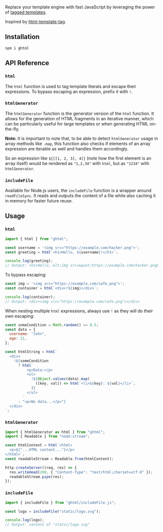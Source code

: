 Replace your template engine with fast JavaScript by leveraging the power of [tagged templates](https://developer.mozilla.org/en-US/docs/Web/JavaScript/Reference/Template_literals#tagged_templates).

Inspired by [html-template-tag](https://github.com/AntonioVdlC/html-template-tag).

## Installation

```shell
npm i ghtml
```

## API Reference

### `html`

The `html` function is used to tag template literals and escape their expressions. To bypass escaping an expression, prefix it with `!`.

### `htmlGenerator`

The `htmlGenerator` function is the generator version of the `html` function. It allows for the generation of HTML fragments in an iterative manner, which can be particularly useful for large templates or when generating HTML on-the-fly.

**Note:** It is important to note that, to be able to detect `htmlGenerator` usage in array methods like `.map`, this function also checks if elements of an array expression are iterable as well and handles them accordingly.

So an expression like `${[[1, 2, 3], 4]}` (note how the first element is an array itself) would be rendered as `"1,2,34"` with `html`, but as `"1234"` with `htmlGenerator`.

### `includeFile`

Available for Node.js users, the `includeFile` function is a wrapper around `readFileSync`. It reads and outputs the content of a file while also caching it in memory for faster future reuse.

## Usage

### `html`

```js
import { html } from "ghtml";

const username = '<img src="https://example.com/hacker.png">';
const greeting = html`<h1>Hello, ${username}!</h1>`;

console.log(greeting);
// Output: <h1>Hello, &lt;img src=&quot;https://example.com/hacker.png&quot;&gt;</h1>
```

To bypass escaping:

```js
const img = '<img src="https://example.com/safe.png">';
const container = html`<div>!${img}</div>`;

console.log(container);
// Output: <div><img src="https://example.com/safe.png"></div>
```

When nesting multiple `html` expressions, always use `!` as they will do their own escaping:

```js
const someCondition = Math.random() >= 0.5;
const data = {
  username: "John",
  age: 21,
};

const htmlString = html`
  <div>
    !${someCondition
      ? html`
          <p>Data:</p>
          <ul>
            !${Object.values(data).map(
              ([key, val]) => html`<li>${key}: ${val}</li>`,
            )}
          </ul>
        `
      : "<p>No data...</p>"}
  </div>
`;
```

### `htmlGenerator`

```js
import { htmlGenerator as html } from "ghtml";
import { Readable } from "node:stream";

const htmlContent = html`<html>
  <p>${"...HTML content..."}</p>
</html>`;
const readableStream = Readable.from(htmlContent);

http.createServer((req, res) => {
  res.writeHead(200, { "Content-Type": "text/html;charset=utf-8" });
  readableStream.pipe(res);
});
```

### `includeFile`

```js
import { includeFile } from "ghtml/includeFile.js";

const logo = includeFile("static/logo.svg");

console.log(logo);
// Output: content of "static/logo.svg"
```
